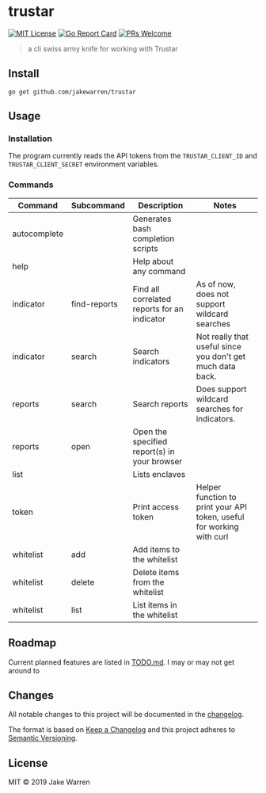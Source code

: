 # trustar
[![MIT License](http://img.shields.io/badge/license-MIT-blue.svg?style=flat-square)](https://github.com/jakewarren/trustar/blob/master/LICENSE)
[![Go Report Card](https://goreportcard.com/badge/github.com/jakewarren/trustar)](https://goreportcard.com/report/github.com/jakewarren/trustar)
[![PRs Welcome](https://img.shields.io/badge/PRs-welcome-brightgreen.svg?style=shields)](http://makeapullrequest.com)

> a cli swiss army knife for working with Trustar

## Install

```
go get github.com/jakewarren/trustar
```

## Usage

### Installation
The program currently reads the API tokens from the `TRUSTAR_CLIENT_ID` and `TRUSTAR_CLIENT_SECRET` environment variables.

### Commands
| Command      | Subcommand   | Description                                  | Notes                                                                 |
|--------------|--------------|----------------------------------------------|-----------------------------------------------------------------------|
| autocomplete |              | Generates bash completion scripts            |                                                                       |
| help         |              | Help about any command                       |                                                                       |
| indicator    | find-reports | Find all correlated reports for an indicator | As of now, does not support wildcard searches                         |
| indicator    | search       | Search indicators                            | Not really that useful since you don't get much data back.            |
| reports      | search       | Search reports                               | Does support wildcard searches for indicators.                        |
| reports      | open         | Open the specified report(s) in your browser |                                                                       |
| list         |              | Lists enclaves                               |                                                                       |
| token        |              | Print access token                           | Helper function to print your API token, useful for working with curl |
| whitelist    | add          | Add items to the whitelist                   |                                                                       |
| whitelist    | delete       | Delete items from the whitelist              |                                                                       |
| whitelist    | list         | List items in the whitelist                  |                                                                       |

## Roadmap

Current planned features are listed in [TODO.md](TODO.md). I may or may not get around to

## Changes

All notable changes to this project will be documented in the [changelog].

The format is based on [Keep a Changelog](http://keepachangelog.com/) and this project adheres to [Semantic Versioning](http://semver.org/).

## License

MIT © 2019 Jake Warren

[changelog]: https://github.com/jakewarren/trustar/blob/master/CHANGELOG.md
